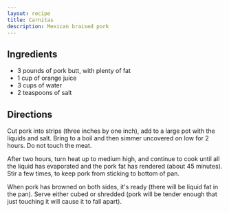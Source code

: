 ```yaml
---
layout: recipe
title: Carnitas
description: Mexican braised pork
---
```


## Ingredients

* 3 pounds of pork butt, with plenty of fat
* 1 cup of orange juice
* 3 cups of water
* 2 teaspoons of salt

## Directions

Cut pork into strips (three inches by one inch), add to a large pot with
the liquids and salt. Bring to a boil and then simmer uncovered on low
for 2 hours. Do not touch the meat.

After two hours, turn heat up to medium high, and continue to cook until
all the liquid has evaporated and the pork fat has rendered (about 45
minutes). Stir a few times, to keep pork from sticking to bottom of pan.

When pork has browned on both sides, it's ready (there will be liquid
fat in the pan). Serve either cubed or shredded (pork will be tender
enough that just touching it will cause it to fall apart).
